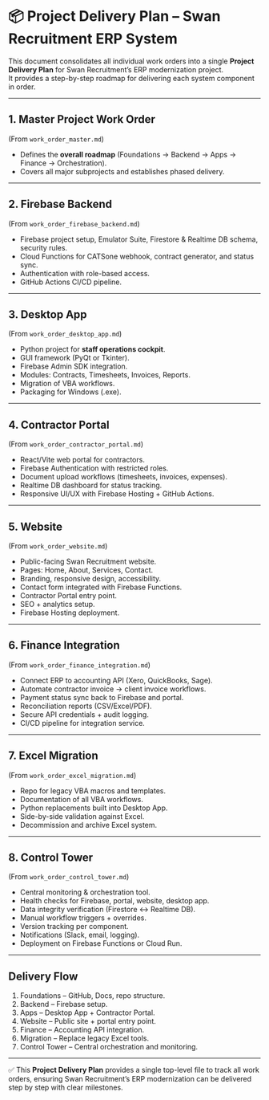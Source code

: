 # 📦 Project Delivery Plan – Swan Recruitment ERP System

This document consolidates all individual work orders into a single **Project Delivery Plan** for Swan Recruitment’s ERP modernization project.  
It provides a step-by-step roadmap for delivering each system component in order.

---

## **1. Master Project Work Order**
(From `work_order_master.md`)

- Defines the **overall roadmap** (Foundations → Backend → Apps → Finance → Orchestration).  
- Covers all major subprojects and establishes phased delivery.

---

## **2. Firebase Backend**
(From `work_order_firebase_backend.md`)

- Firebase project setup, Emulator Suite, Firestore & Realtime DB schema, security rules.  
- Cloud Functions for CATSone webhook, contract generator, and status sync.  
- Authentication with role-based access.  
- GitHub Actions CI/CD pipeline.

---

## **3. Desktop App**
(From `work_order_desktop_app.md`)

- Python project for **staff operations cockpit**.  
- GUI framework (PyQt or Tkinter).  
- Firebase Admin SDK integration.  
- Modules: Contracts, Timesheets, Invoices, Reports.  
- Migration of VBA workflows.  
- Packaging for Windows (.exe).

---

## **4. Contractor Portal**
(From `work_order_contractor_portal.md`)

- React/Vite web portal for contractors.  
- Firebase Authentication with restricted roles.  
- Document upload workflows (timesheets, invoices, expenses).  
- Realtime DB dashboard for status tracking.  
- Responsive UI/UX with Firebase Hosting + GitHub Actions.

---

## **5. Website**
(From `work_order_website.md`)

- Public-facing Swan Recruitment website.  
- Pages: Home, About, Services, Contact.  
- Branding, responsive design, accessibility.  
- Contact form integrated with Firebase Functions.  
- Contractor Portal entry point.  
- SEO + analytics setup.  
- Firebase Hosting deployment.

---

## **6. Finance Integration**
(From `work_order_finance_integration.md`)

- Connect ERP to accounting API (Xero, QuickBooks, Sage).  
- Automate contractor invoice → client invoice workflows.  
- Payment status sync back to Firebase and portal.  
- Reconciliation reports (CSV/Excel/PDF).  
- Secure API credentials + audit logging.  
- CI/CD pipeline for integration service.

---

## **7. Excel Migration**
(From `work_order_excel_migration.md`)

- Repo for legacy VBA macros and templates.  
- Documentation of all VBA workflows.  
- Python replacements built into Desktop App.  
- Side-by-side validation against Excel.  
- Decommission and archive Excel system.

---

## **8. Control Tower**
(From `work_order_control_tower.md`)

- Central monitoring & orchestration tool.  
- Health checks for Firebase, portal, website, desktop app.  
- Data integrity verification (Firestore ↔ Realtime DB).  
- Manual workflow triggers + overrides.  
- Version tracking per component.  
- Notifications (Slack, email, logging).  
- Deployment on Firebase Functions or Cloud Run.

---

## **Delivery Flow**
1. Foundations – GitHub, Docs, repo structure.  
2. Backend – Firebase setup.  
3. Apps – Desktop App + Contractor Portal.  
4. Website – Public site + portal entry point.  
5. Finance – Accounting API integration.  
6. Migration – Replace legacy Excel tools.  
7. Control Tower – Central orchestration and monitoring.  

---

✅ This **Project Delivery Plan** provides a single top-level file to track all work orders, ensuring Swan Recruitment’s ERP modernization can be delivered step by step with clear milestones.
